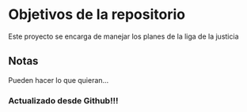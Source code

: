 # Objetivos de la repositorio

Este proyecto se encarga de manejar los planes de la liga de la justicia


## Notas
Pueden hacer lo que quieran...


### Actualizado desde Github!!!
